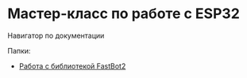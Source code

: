 # Мастер-класс по работе с ESP32

Навигатор по документации

Папки:
 + [Работа с библиотекой FastBot2](github.com/Nikolaevviktord/esp32-workshop/tree/master/FastBot-manual "FastBot2")
